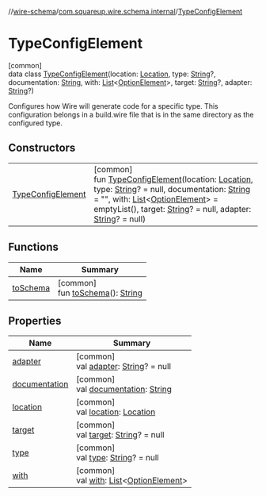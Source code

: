 //[wire-schema](../../../index.md)/[com.squareup.wire.schema.internal](../index.md)/[TypeConfigElement](index.md)

# TypeConfigElement

[common]\
data class [TypeConfigElement](index.md)(location: [Location](../../com.squareup.wire.schema/-location/index.md), type: [String](https://kotlinlang.org/api/latest/jvm/stdlib/kotlin/-string/index.html)?, documentation: [String](https://kotlinlang.org/api/latest/jvm/stdlib/kotlin/-string/index.html), with: [List](https://kotlinlang.org/api/latest/jvm/stdlib/kotlin.collections/-list/index.html)&lt;[OptionElement](../../com.squareup.wire.schema.internal.parser/-option-element/index.md)&gt;, target: [String](https://kotlinlang.org/api/latest/jvm/stdlib/kotlin/-string/index.html)?, adapter: [String](https://kotlinlang.org/api/latest/jvm/stdlib/kotlin/-string/index.html)?)

Configures how Wire will generate code for a specific type. This configuration belongs in a build.wire file that is in the same directory as the configured type.

## Constructors

| | |
|---|---|
| [TypeConfigElement](-type-config-element.md) | [common]<br>fun [TypeConfigElement](-type-config-element.md)(location: [Location](../../com.squareup.wire.schema/-location/index.md), type: [String](https://kotlinlang.org/api/latest/jvm/stdlib/kotlin/-string/index.html)? = null, documentation: [String](https://kotlinlang.org/api/latest/jvm/stdlib/kotlin/-string/index.html) = "", with: [List](https://kotlinlang.org/api/latest/jvm/stdlib/kotlin.collections/-list/index.html)&lt;[OptionElement](../../com.squareup.wire.schema.internal.parser/-option-element/index.md)&gt; = emptyList(), target: [String](https://kotlinlang.org/api/latest/jvm/stdlib/kotlin/-string/index.html)? = null, adapter: [String](https://kotlinlang.org/api/latest/jvm/stdlib/kotlin/-string/index.html)? = null) |

## Functions

| Name | Summary |
|---|---|
| [toSchema](to-schema.md) | [common]<br>fun [toSchema](to-schema.md)(): [String](https://kotlinlang.org/api/latest/jvm/stdlib/kotlin/-string/index.html) |

## Properties

| Name | Summary |
|---|---|
| [adapter](adapter.md) | [common]<br>val [adapter](adapter.md): [String](https://kotlinlang.org/api/latest/jvm/stdlib/kotlin/-string/index.html)? = null |
| [documentation](documentation.md) | [common]<br>val [documentation](documentation.md): [String](https://kotlinlang.org/api/latest/jvm/stdlib/kotlin/-string/index.html) |
| [location](location.md) | [common]<br>val [location](location.md): [Location](../../com.squareup.wire.schema/-location/index.md) |
| [target](target.md) | [common]<br>val [target](target.md): [String](https://kotlinlang.org/api/latest/jvm/stdlib/kotlin/-string/index.html)? = null |
| [type](type.md) | [common]<br>val [type](type.md): [String](https://kotlinlang.org/api/latest/jvm/stdlib/kotlin/-string/index.html)? = null |
| [with](with.md) | [common]<br>val [with](with.md): [List](https://kotlinlang.org/api/latest/jvm/stdlib/kotlin.collections/-list/index.html)&lt;[OptionElement](../../com.squareup.wire.schema.internal.parser/-option-element/index.md)&gt; |
